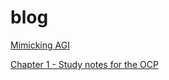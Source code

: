 # blog

[Mimicking AGI](https://github.com/hawk0120/blog/blob/main/Building-Thomas.md)

[Chapter 1 - Study notes for the OCP](https://github.com/hawk0120/blog/blob/main/Ch%201%20-%20Building%20Blocks.md)
